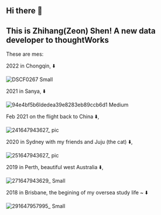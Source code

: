 ## Hi there 👋
## This is Zhihang(Zeon) Shen! A new data developer to thoughtWorks

These are mes:

2022 in Chongqin, ⬇️

![DSCF0267 Small](https://user-images.githubusercontent.com/47954741/159518532-b62e5470-377a-4416-aeca-a61cd802db25.jpeg)


2021 in Sanya, ⬇️

![94e4bf5b6ldedea39e8283eb89ccb6d1 Medium](https://user-images.githubusercontent.com/47954741/159518329-08f1c7e4-219d-4551-aa64-3c6da677d289.jpeg)


Feb 2021 on the flight back to China ⬇️,

![241647943627_ pic](https://user-images.githubusercontent.com/47954741/159517034-d66291ec-f9e2-4721-9c21-f091cbfc78e1.jpg)

2020 in Sydney with my friends and Juju (the cat) ⬇️,

![251647943627_ pic](https://user-images.githubusercontent.com/47954741/159517102-4803cdcd-d167-48e8-a062-4c1f59abfa63.jpg)

2019 in Perth, beautiful west Australia ⬇️,

![271647943629_ Small](https://user-images.githubusercontent.com/47954741/159518408-358181da-0c2a-4f8e-ad48-d3cd248fec50.jpeg)

2018 in Brisbane, the begining of my oversea study life ~ ⬇️

![291647957995_ Small](https://user-images.githubusercontent.com/47954741/159518481-3e69ccd9-d71c-4d96-9bf3-2054656f4b04.jpeg)





